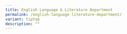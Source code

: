 ```yaml
---
title: English Language & Literature Department
permalink: /english-language-literature-department/
variant: tiptap
description: ""
---
```

